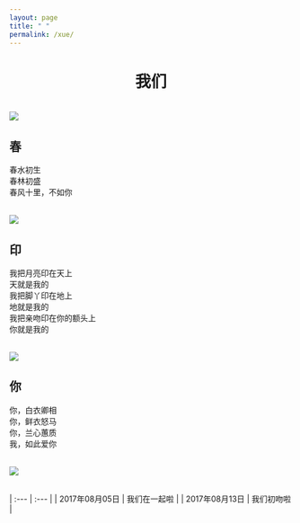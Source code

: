```yaml
---
layout: page
title: " "
permalink: /xue/
---
```


<h1 style="text-align:center;">我们</h1>

<br/>

<img src="http://ourv5p5fq.bkt.clouddn.com/we1.jpeg">

<br/>

## 春  
春水初生  
春林初盛  
春风十里，不如你

<br/>

<img src="http://ourv5p5fq.bkt.clouddn.com/she1.jpeg">

<br/>

## 印  
我把月亮印在天上  
天就是我的  
我把脚丫印在地上  
地就是我的  
我把亲吻印在你的额头上  
你就是我的  

<br/>

<img src="http://ourv5p5fq.bkt.clouddn.com/we2.jpeg">

<br/>

## 你  
你，白衣卿相  
你，鲜衣怒马  
你，兰心蕙质  
我，如此爱你  

<br/>

<img src="http://ourv5p5fq.bkt.clouddn.com/she2.jpeg">

<br/>

<br/>

| :--- | :--- |
| 2017年08月05日 | 我们在一起啦 |
| 2017年08月13日 | 我们初吻啦 |

<br/>

<br/>

